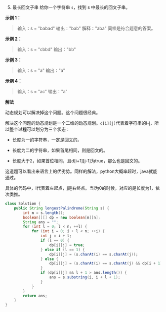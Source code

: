 5. 最长回文子串
给你一个字符串 `s`，找到 s 中最长的回文子串。

 

**示例 1：**

>输入：s = "babad"
输出："bab"
解释："aba" 同样是符合题意的答案。

**示例 2：**

>输入：s = "cbbd"
输出："bb"

**示例 3：**

>输入：s = "a"
输出："a"

**示例 4：**

>输入：s = "ac"
输出："a"


**解法**

动态规划可以解决掉这个问题。这个问题很经典。

解决这个问题的动态规划是一个二维的动态规划。`d[i][j]`代表着字符串的i-j，所以整个过程可以划分为三个状态：

* 长度为一的字符串，一定是回文的。

* 长度为二的字符串，如果首尾相同，则是回文的。

* 长度大于2，如果首位相同，且d[i+1][j-1]为true，那么也是回文的。

这道题可以看出来语言上的优劣势。同样的解法，python大概率超时，java就能通过。

具体的代码中，i代表着左起点，j是右终点。当l为0的时候，对应的是长度为1，依次类推。
```java
class Solution {
    public String longestPalindrome(String s) {
        int n = s.length();
        boolean[][] dp = new boolean[n][n];
        String ans = "";
        for (int l = 0; l < n; ++l) {
            for (int i = 0; i + l < n; ++i) {
                int j = i + l;
                if (l == 0) {
                    dp[i][j] = true;
                } else if (l == 1) {
                    dp[i][j] = (s.charAt(i) == s.charAt(j));
                } else {
                    dp[i][j] = (s.charAt(i) == s.charAt(j) && dp[i + 1][j - 1]);
                }
                if (dp[i][j] && l + 1 > ans.length()) {
                    ans = s.substring(i, i + l + 1);
                }
            }
        }
        return ans;
    }
}
```